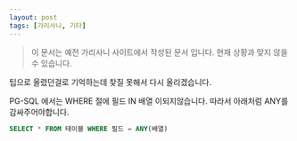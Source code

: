 ```yaml
---
layout: post
tags: [가리사니, 기타]
---
```


> 이 문서는 예전 가리사니 사이트에서 작성된 문서 입니다.
현재 상황과 맞지 않을 수 있습니다.


팁으로 올렸던걸로 기억하는데 찾질 못해서 다시 올리겠습니다.

PG-SQL 에서는 WHERE 절에 필드 IN 배열 이되지않습니다.
따라서 아래처럼 ANY를 감싸주어야합니다.

``` sql
SELECT * FROM 테이블 WHERE 필드 = ANY(배열)
```
